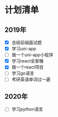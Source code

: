 # 计划清单

## 2019年

- [x] 总结前端面试题
- [x] 学习uni-app
- [ ] 做一个uni-app小程序
- [x] 学习react全家桶
- [x] 做一个react项目
- [ ] 学习go语言
- [ ] 考研英语单词过一遍

## 2020年

- [ ] 学习python语言
